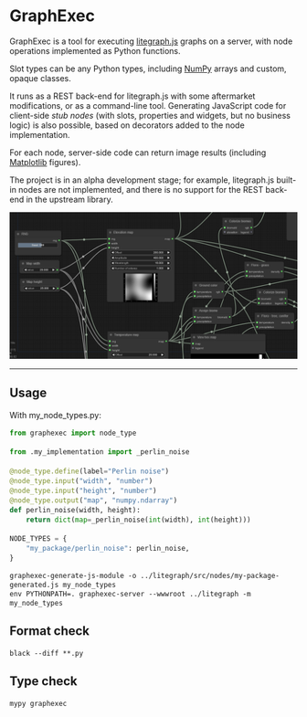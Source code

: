 # GraphExec

GraphExec is a tool for executing [litegraph.js](https://github.com/jagenjo/litegraph.js) graphs on a server, with node operations implemented as Python functions.

Slot types can be any Python types, including [NumPy](https://numpy.org/) arrays and custom, opaque classes.

It runs as a REST back-end for litegraph.js with some aftermarket modifications, or as a command-line tool. Generating JavaScript code for client-side _stub nodes_ (with slots, properties and widgets, but no business logic) is also possible, based on decorators added to the node implementation.

For each node, server-side code can return image results (including [Matplotlib](https://matplotlib.org/) figures).

The project is in an alpha development stage; for example, litegraph.js built-in nodes are not implemented, and there is no support for the REST back-end in the upstream library.

![screenshot](doc/screenshot.png?raw=true)

---

## Usage

With my_node_types.py:

```python
from graphexec import node_type

from .my_implementation import _perlin_noise

@node_type.define(label="Perlin noise")
@node_type.input("width", "number")
@node_type.input("height", "number")
@node_type.output("map", "numpy.ndarray")
def perlin_noise(width, height):
    return dict(map=_perlin_noise(int(width), int(height)))

NODE_TYPES = {
    "my_package/perlin_noise": perlin_noise,
}
```

    graphexec-generate-js-module -o ../litegraph/src/nodes/my-package-generated.js my_node_types
    env PYTHONPATH=. graphexec-server --wwwroot ../litegraph -m my_node_types

## Format check

    black --diff **.py

## Type check

    mypy graphexec
